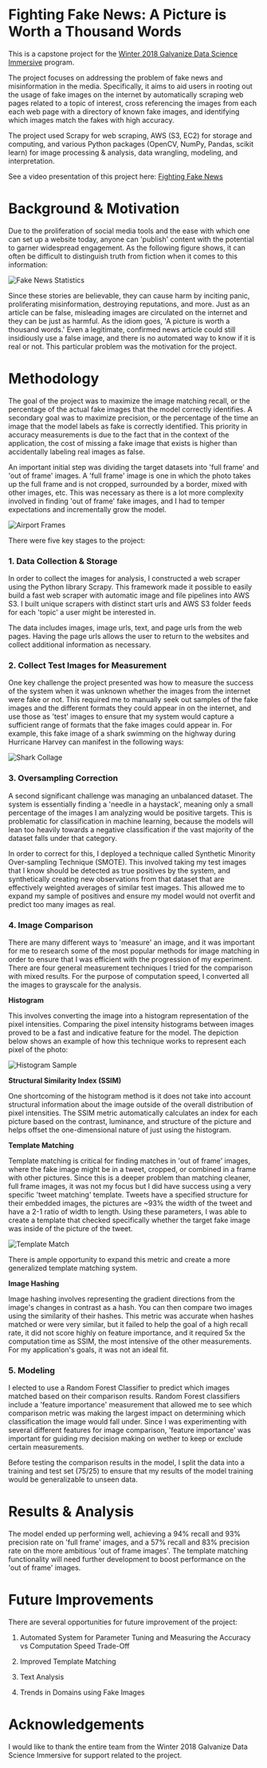 # Fighting Fake News: A Picture is Worth a Thousand Words

  This is a capstone project for the [Winter 2018 Galvanize Data Science Immersive](https://www.galvanize.com/austin) program.

  The project focuses on addressing the problem of fake news and misinformation in the media. Specifically, it aims to aid users in rooting out the usage of fake images on the internet by automatically scraping web pages related to a topic of interest, cross referencing the images from each each web page with a directory of known fake images, and identifying which images match the fakes with high accuracy.
  
  The project used Scrapy for web scraping, AWS (S3, EC2) for storage and computing, and various Python packages (OpenCV, NumPy, Pandas, scikit learn) for image processing & analysis, data wrangling, modeling, and interpretation.

  See a video presentation of this project here: [Fighting Fake News](https://www.youtube.com/watch?v=HFXuHqcMj8I&list=PLxtztEze-DRfCd2LY4IRytALcjpJQp0WC&index=6)

# Background & Motivation

 Due to the proliferation of social media tools and the ease with which one can set up a website today, anyone can 'publish' content with the potential to garner widespread engagement. As the following figure shows, it can often be difficult to distinguish truth from fiction when it comes to this information:

  ![Fake News Statistics](https://github.com/stooblie/capstone_project/blob/master/capstone_project/image_project/images/project/most_americans_believe_fake_news.jpg)

  Since these stories are believable, they can cause harm by inciting panic, proliferating misinformation, destroying reputations, and more. Just as an article can be false, misleading images are circulated on the internet and they can be just as harmful. As the idiom goes, 'A picture is worth a thousand words.' Even a legitimate, confirmed news article could still insidiously use a false image, and there is no automated way to know if it is real or not. This particular problem was the motivation for the project.

# Methodology

The goal of the project was to maximize the image matching recall, or the percentage of the actual fake images that the model correctly identifies. A secondary goal was to maximize precision, or the percentage of the time an image that the model labels as fake is correctly identified. This priority in accuracy measurements is due to the fact that in the context of the application, the cost of missing a fake image that exists is higher than accidentally labeling real images as false.

An important initial step was dividing the target datasets into 'full frame' and 'out of frame' images. A 'full frame' image is one in which the photo takes up the full frame and is not cropped, surrounded by a border, mixed with other images, etc. This was necessary as there is a lot more complexity involved in finding 'out of frame' fake images, and I had to temper expectations and incrementally grow the model.

![Airport Frames](https://github.com/stooblie/capstone_fighting_fake_news/blob/master/images/project/full_frame_out_of_frame.jpg) 

There were five key stages to the project:

### **1. Data Collection & Storage**

  In order to collect the images for analysis, I constructed a web scraper using the Python library Scrapy. This framework made it possible to easily build a fast web scraper with automatic image and file pipelines into AWS S3. I built unique scrapers with distinct start urls and AWS S3 folder feeds for each 'topic' a user might be interested in.

  The data includes images, image urls, text, and page urls from the web pages. Having the page urls allows the user to return to the websites and collect additional information as necessary.

### **2. Collect Test Images for Measurement**

  One key challenge the project presented was how to measure the success of the system when it was unknown whether the images from the internet were fake or not. This required me to manually seek out samples of the fake images and the different formats they could appear in on the internet, and use those as 'test' images to ensure that my system would capture a sufficient range of formats that the fake images could appear in. For example, this fake image of a shark swimming on the highway during Hurricane Harvey can manifest in the following ways:
  
  ![Shark Collage](https://github.com/stooblie/capstone_project/blob/master/capstone_project/image_project/images/project/test_image_collage_shark.jpg) 

### **3. Oversampling Correction**

  A second significant challenge was managing an unbalanced dataset. The system is essentially finding a 'needle in a haystack', meaning only a small percentage of the images I am analyzing would be positive targets. This is problematic for classification in machine learning, because the models will lean too heavily towards a negative classification if the vast majority of the dataset falls under that category.

  In order to correct for this, I deployed a technique called Synthetic Minority Over-sampling Technique (SMOTE). This involved taking my test images that I know should be detected as true positives by the system, and synthetically creating new observations from that dataset that are effectively weighted averages of similar test images. This allowed me to expand my sample of positives and ensure my model would not overfit and predict too many images as real.

### **4. Image Comparison**

  There are many different ways to 'measure' an image, and it was important for me to research some of the most popular methods for image matching in order to ensure that I was efficient with the progression of my experiment. There are four general measurement techniques I tried for the comparison with mixed results. For the purpose of computation speed, I converted all the images to grayscale for the analysis.

  **Histogram**
  
  This involves converting the image into a histogram representation of the pixel intensities. Comparing the pixel intensity histograms between images proved to be a fast and indicative feature for the model. The depiction below shows an example of how this technique works to represent each pixel of the photo:
  
  ![Histogram Sample](https://github.com/stooblie/capstone_fighting_fake_news/blob/master/images/project/histogram_sample.jpg)  

  **Structural Similarity Index (SSIM)**
  
  One shortcoming of the histogram method is it does not take into account structural information about the image outside of the overall distribution of pixel intensities. The SSIM metric automatically calculates an index for each picture based on the contrast, luminance, and structure of the picture and helps offset the one-dimensional nature of just using the histogram.

  **Template Matching**
  
  Template matching is critical for finding matches in 'out of frame' images, where the fake image might be in a tweet, cropped, or combined in a frame with other pictures. Since this is a deeper problem than matching cleaner, full frame images, it was not my focus but I did have success using a very specific 'tweet matching' template. Tweets have a specified structure for their embedded images, the pictures are ~93% the width of the tweet and have a 2-1 ratio of width to length. Using these parameters, I was able to create a template that checked specifically  whether the target fake image was inside of the picture of the tweet.
  
  ![Template Match](https://github.com/stooblie/capstone_fighting_fake_news/blob/master/images/project/template_match_depiction.jpg) 

  There is ample opportunity to expand this metric and create a more generalized template matching system.

  **Image Hashing**
  
  Image hashing involves representing the gradient directions from the image's changes in contrast as a hash. You can then compare two images using the similarity of their hashes. This metric was accurate when hashes matched or were very similar, but it failed to help the goal of a high recall rate, it did not score highly on feature importance, and it required 5x the computation time as SSIM, the most intensive of the other measurements. For my application's goals, it was not an ideal fit.

### **5. Modeling**

  I elected to use a Random Forest Classifier to predict which images matched based on their comparison results. Random Forest classifiers include a 'feature importance' measurement that allowed me to see which comparison metric was making the largest impact on determining which classification the image would fall under. Since I was experimenting with several different features for image comparison, 'feature importance' was important for guiding my decision making on wether to keep or exclude certain measurements.

  Before testing the comparison results in the model, I split the data into a training and test set  (75/25) to ensure that my results of the model training would be generalizable to unseen data.

# Results & Analysis

The model ended up performing well, achieving a 94% recall and 93% precision rate on 'full frame' images, and a 57% recall and 83% precision rate on the more ambitious 'out of frame images'. The template matching functionality will need further development to boost performance on the 'out of frame' images.

# Future Improvements

There are several opportunities for future improvement of the project:

1. Automated System for Parameter Tuning and Measuring the Accuracy vs Computation Speed Trade-Off

2. Improved Template Matching

3. Text Analysis

4. Trends in Domains using Fake Images

# Acknowledgements

I would like to thank the entire team from the Winter 2018 Galvanize Data Science Immersive for support related to the project.
